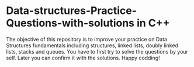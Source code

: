 # Data-structures-Practice-Questions-with-solutions in C++
The objective of this repository is to improve your practice on Data Structures fundamentals including structures, linked lists, doubly linked lists, stacks and queues. You have to first try to solve the questions by your self. Later you can confirm it with the solutions. Happy codding! 
